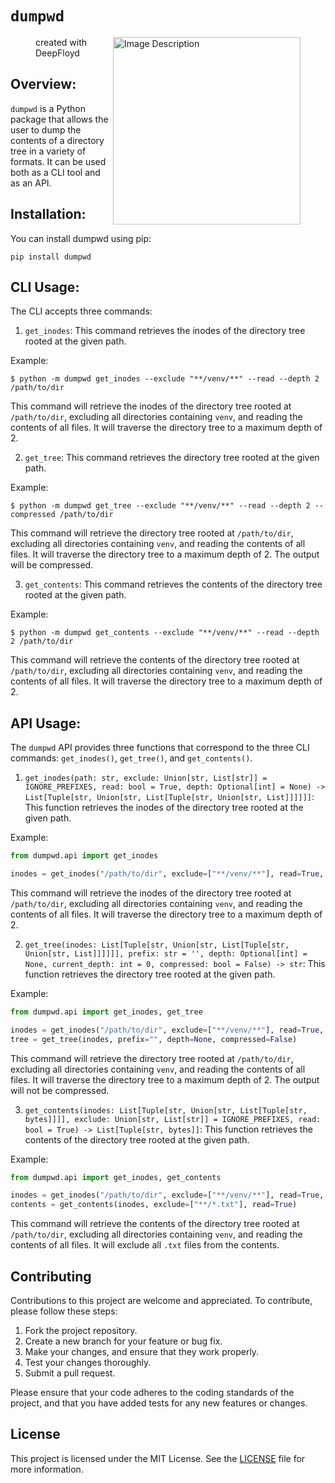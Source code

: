 # `dumpwd`

<figure>
  <img align="right" width="300" height="300" src="https://raw.githubusercontent.com/Limboid/dumpwd/main/assets/theme_image.png" alt="Image Description">
  <figcaption>created with DeepFloyd</figcaption>
</figure>

## Overview:

`dumpwd` is a Python package that allows the user to dump the contents of a directory tree in a variety of formats. It can be used both as a CLI tool and as an API.

## Installation:

You can install dumpwd using pip:

```
pip install dumpwd
```

## CLI Usage:

The CLI accepts three commands:

1. `get_inodes`: This command retrieves the inodes of the directory tree rooted at the given path.

Example:
```
$ python -m dumpwd get_inodes --exclude "**/venv/**" --read --depth 2 /path/to/dir
```

This command will retrieve the inodes of the directory tree rooted at `/path/to/dir`, excluding all directories containing `venv`, and reading the contents of all files. It will traverse the directory tree to a maximum depth of 2.

2. `get_tree`: This command retrieves the directory tree rooted at the given path.

Example:
```
$ python -m dumpwd get_tree --exclude "**/venv/**" --read --depth 2 --compressed /path/to/dir
```

This command will retrieve the directory tree rooted at `/path/to/dir`, excluding all directories containing `venv`, and reading the contents of all files. It will traverse the directory tree to a maximum depth of 2. The output will be compressed.

3. `get_contents`: This command retrieves the contents of the directory tree rooted at the given path.

Example:
```
$ python -m dumpwd get_contents --exclude "**/venv/**" --read --depth 2 /path/to/dir
```

This command will retrieve the contents of the directory tree rooted at `/path/to/dir`, excluding all directories containing `venv`, and reading the contents of all files. It will traverse the directory tree to a maximum depth of 2.


## API Usage:

The `dumpwd` API provides three functions that correspond to the three CLI commands: `get_inodes()`, `get_tree()`, and `get_contents()`.

1. `get_inodes(path: str, exclude: Union[str, List[str]] = IGNORE_PREFIXES, read: bool = True, depth: Optional[int] = None) -> List[Tuple[str, Union[str, List[Tuple[str, Union[str, List]]]]]]`: This function retrieves the inodes of the directory tree rooted at the given path.

Example:
```python
from dumpwd.api import get_inodes

inodes = get_inodes("/path/to/dir", exclude=["**/venv/**"], read=True, depth=2)
```

This command will retrieve the inodes of the directory tree rooted at `/path/to/dir`, excluding all directories containing `venv`, and reading the contents of all files. It will traverse the directory tree to a maximum depth of 2.

2. `get_tree(inodes: List[Tuple[str, Union[str, List[Tuple[str, Union[str, List]]]]]], prefix: str = '', depth: Optional[int] = None, current_depth: int = 0, compressed: bool = False) -> str`: This function retrieves the directory tree rooted at the given path.

Example:
```python
from dumpwd.api import get_inodes, get_tree

inodes = get_inodes("/path/to/dir", exclude=["**/venv/**"], read=True, depth=2)
tree = get_tree(inodes, prefix="", depth=None, compressed=False)
```

This command will retrieve the directory tree rooted at `/path/to/dir`, excluding all directories containing `venv`, and reading the contents of all files. It will traverse the directory tree to a maximum depth of 2. The output will not be compressed.

3. `get_contents(inodes: List[Tuple[str, Union[str, List[Tuple[str, bytes]]]], exclude: Union[str, List[str]] = IGNORE_PREFIXES, read: bool = True) -> List[Tuple[str, bytes]]`: This function retrieves the contents of the directory tree rooted at the given path.

Example:
```python
from dumpwd.api import get_inodes, get_contents

inodes = get_inodes("/path/to/dir", exclude=["**/venv/**"], read=True, depth=2)
contents = get_contents(inodes, exclude=["**/*.txt"], read=True)
```

This command will retrieve the contents of the directory tree rooted at `/path/to/dir`, excluding all directories containing `venv`, and reading the contents of all files. It will exclude all `.txt` files from the contents.

## Contributing

Contributions to this project are welcome and appreciated. To contribute, please follow these steps:

1. Fork the project repository.
2. Create a new branch for your feature or bug fix.
3. Make your changes, and ensure that they work properly.
4. Test your changes thoroughly.
5. Submit a pull request.

Please ensure that your code adheres to the coding standards of the project, and that you have added tests for any new features or changes.

## License

This project is licensed under the MIT License. See the [LICENSE](LICENSE) file for more information.
